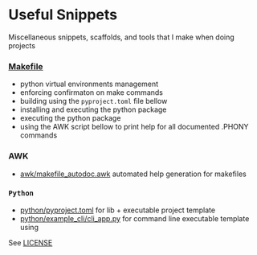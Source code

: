 # Useful Snippets
Miscellaneous snippets, scaffolds, and tools that I make when doing projects 

### [Makefile](Makefile)
- python virtual environments management
- enforcing confirmaton on make commands
- building using the `pyproject.toml` file bellow
- installing and executing the python package 
- executing the python package
- using the AWK script bellow to print help for all documented .PHONY commands

### AWK
- [awk/makefile_autodoc.awk](awk/makefile_autodoc.awk) automated help generation for makefiles

### `Python`

- [python/pyproject.toml](python/pyproject.toml) for lib + executable project template
- [python/example_cli/cli_app.py](python/example_cli/cli_app.py) for command line executable template using 


See [LICENSE](LICENSE)
